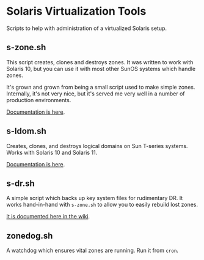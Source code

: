 # Solaris Virtualization Tools

Scripts to help with administration of a virtualized Solaris setup.

## s-zone.sh

This script creates, clones and destroys zones. It was written to
work with Solaris 10, but you can use it with most other SunOS
systems which handle zones. 

It's grown and grown from being a small script used to make simple
zones. Internally, it's not very nice, but it's served me very well
in a number of production environments.

[Documentation is
here](https://github.com/snltd/admin-scripts/wiki/s-zone.sh).

## s-ldom.sh 

Creates, clones, and destroys logical domains on Sun T-series
systems. Works with Solaris 10 and Solaris 11.

[Documentation is
here](https://github.com/snltd/admin-scripts/wiki/s-ldom.sh).

## s-dr.sh

A simple script which backs up key system files for rudimentary DR.
It works hand-in-hand with `s-zone.sh` to allow you to easily
rebuild lost zones.

[It is documented here in the
wiki](https://github.com/snltd/admin-scripts/wiki/s-dr.sh).

## zonedog.sh

A watchdog which ensures vital zones are running. Run it from
`cron`.
